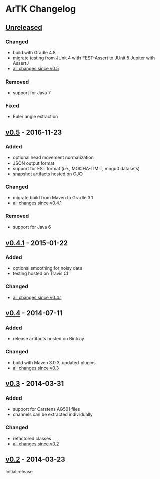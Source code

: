 ArTK Changelog
==============

[Unreleased]
------------

### Changed

- build with Gradle 4.8
- migrate testing from JUnit 4 with FEST-Assert to JUnit 5 Jupiter with AssertJ
- [all changes since v0.5]

### Removed

- support for Java 7

### Fixed

- Euler angle extraction

[v0.5] - 2016-11-23
-------------------

### Added

- optional head movement normalization
- JSON output format
- support for EST format (i.e., MOCHA-TIMIT, mngu0 datasets)
- snapshot artifacts hosted on OJO

### Changed

- migrate build from Maven to Gradle 3.1
- [all changes since v0.4.1]

### Removed

- support for Java 6

[v0.4.1] - 2015-01-22
---------------------

### Added

- optional smoothing for noisy data
- testing hosted on Travis CI

### Changed

- [all changes since v0.4.1]

[v0.4] - 2014-07-11
-------------------

### Added

- release artifacts hosted on Bintray

### Changed

- build with Maven 3.0.3, updated plugins
- [all changes since v0.3]

[v0.3] - 2014-03-31
-------------------

### Added

- support for Carstens AG501 files
- channels can be extracted individually

### Changed

- refactored classes
- [all changes since v0.2]

[v0.2] - 2014-03-23
-------------------

Initial release

[Unreleased]: https://github.com/m2ci-msp/artk
[all changes since v0.5]: https://github.com/m2ci-msp/artk/compare/v0.5...master
[v0.5]: https://github.com/m2ci-msp/artk/releases/tag/v0.5
[all changes since v0.4.1]: https://github.com/m2ci-msp/artk/compare/v0.4.1...v0.5
[v0.4.1]: https://github.com/m2ci-msp/artk/releases/tag/v0.4.1
[all changes since v0.4.1]: https://github.com/m2ci-msp/artk/compare/v0.4...v0.4.1
[v0.4]: https://github.com/m2ci-msp/artk/releases/tag/v0.4
[all changes since v0.3]: https://github.com/m2ci-msp/artk/compare/v0.3...v0.4
[v0.3]: https://github.com/m2ci-msp/artk/releases/tag/v0.3
[all changes since v0.2]: https://github.com/m2ci-msp/artk/compare/v0.2...v0.3
[v0.2]: https://github.com/m2ci-msp/artk/releases/tag/v0.2

